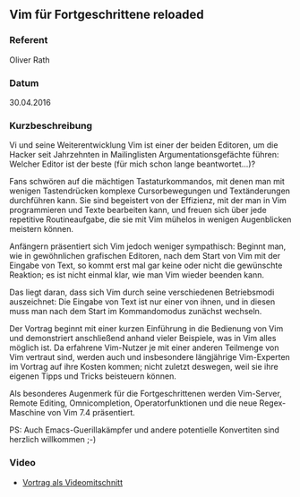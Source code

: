 ## Vim für Fortgeschrittene reloaded

### Referent
Oliver Rath

### Datum
30.04.2016

### Kurzbeschreibung
Vi und seine Weiterentwicklung Vim ist einer der beiden Editoren, um die Hacker
seit Jahrzehnten in Mailinglisten Argumentationsgefächte führen: Welcher Editor
ist der beste (für mich schon lange beantwortet...)?

Fans schwören auf die mächtigen Tastaturkommandos, mit denen man mit wenigen
Tastendrücken komplexe Cursorbewegungen und Textänderungen durchführen kann.
Sie sind begeistert von der Effizienz, mit der man in Vim programmieren und
Texte bearbeiten kann, und freuen sich über jede repetitive Routineaufgabe, die
sie mit Vim mühelos in wenigen Augenblicken meistern können.

Anfängern präsentiert sich Vim jedoch weniger sympathisch: Beginnt man, wie in
gewöhnlichen grafischen Editoren, nach dem Start von Vim mit der Eingabe von
Text, so kommt erst mal gar keine oder nicht die gewünschte Reaktion; es ist
nicht einmal klar, wie man Vim wieder beenden kann.

Das liegt daran, dass sich Vim durch seine verschiedenen Betriebsmodi
auszeichnet: Die Eingabe von Text ist nur einer von ihnen, und in diesen muss
man nach dem Start im Kommandomodus zunächst wechseln.

Der Vortrag beginnt mit einer kurzen Einführung in die Bedienung von Vim und
demonstriert anschließend anhand vieler Beispiele, was in Vim alles möglich
ist. Da erfahrene Vim-Nutzer je mit einer anderen Teilmenge von Vim vertraut
sind, werden auch und insbesondere längjährige Vim-Experten im Vortrag auf ihre
Kosten kommen; nicht zuletzt deswegen, weil sie ihre eigenen Tipps und Tricks
beisteuern können.

Als besonderes Augenmerk für die Fortgeschrittenen werden Vim-Server, Remote
Editing, Omnicompletion, Operatorfunktionen und die neue Regex-Maschine von Vim
7.4 präsentiert.

PS: Auch Emacs-Guerillakämpfer und andere potentielle Konvertiten sind herzlich
willkommen ;-)

### Video

* [Vortrag als Videomitschnitt](https://www.youtube.com/watch?v=HFEbAlmSeMA&index=10&list=PLXyl7G_A8JHE6huo227KPOxVOLdXFuRiT)
